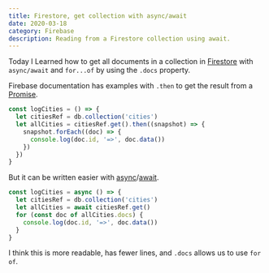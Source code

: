```yaml
---
title: Firestore, get collection with async/await
date: 2020-03-18
category: Firebase
description: Reading from a Firestore collection using await.
---
```


Today I Learned how to get all documents in a collection in [Firestore](https://firebase.google.com/docs/firestore/) with `async/await` and `for...of` by using the `.docs` property.

Firebase documentation has examples with `.then` to get the result from a [Promise](https://developer.mozilla.org/en-US/docs/Web/JavaScript/Reference/Global_Objects/Promise).

```js
const logCities = () => {
  let citiesRef = db.collection('cities')
  let allCities = citiesRef.get().then((snapshot) => {
    snapshot.forEach((doc) => {
      console.log(doc.id, '=>', doc.data())
    })
  })
}
```

But it can be written easier with [async](https://developer.mozilla.org/en-US/docs/Web/JavaScript/Reference/Statements/async_function)/[await](https://developer.mozilla.org/en-US/docs/Web/JavaScript/Reference/Operators/await).

```js
const logCities = async () => {
  let citiesRef = db.collection('cities')
  let allCities = await citiesRef.get()
  for (const doc of allCities.docs) {
    console.log(doc.id, '=>', doc.data())
  }
}
```

I think this is more readable, has fewer lines, and `.docs` allows us to use `for of`.
